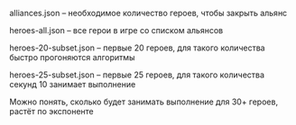 alliances.json – необходимое количество героев, чтобы закрыть альянс

heroes-all.json – все герои в игре со списком альянсов

heroes-20-subset.json – первые 20 героев, для такого количества быстро прогоняются алгоритмы

heroes-25-subset.json – первые 25 героев, для такого количества секунд 10 занимает выполнение

Можно понять, сколько будет занимать выполнение для 30+ героев, растёт по экспоненте